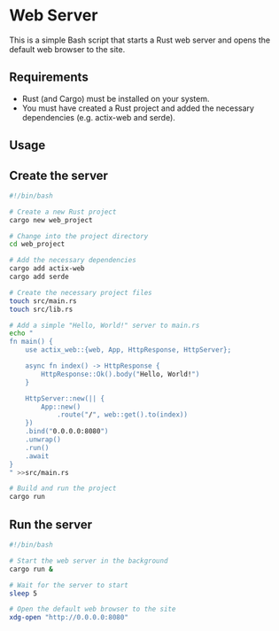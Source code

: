 # Web Server

This is a simple Bash script that starts a Rust web server and opens the default web browser to the site.

## Requirements

- Rust (and Cargo) must be installed on your system.
- You must have created a Rust project and added the necessary dependencies (e.g. actix-web and serde).

## Usage

## Create the server

```bash
#!/bin/bash

# Create a new Rust project
cargo new web_project

# Change into the project directory
cd web_project

# Add the necessary dependencies
cargo add actix-web
cargo add serde

# Create the necessary project files
touch src/main.rs
touch src/lib.rs

# Add a simple "Hello, World!" server to main.rs
echo "
fn main() {
    use actix_web::{web, App, HttpResponse, HttpServer};

    async fn index() -> HttpResponse {
        HttpResponse::Ok().body("Hello, World!")
    }

    HttpServer::new(|| {
        App::new()
            .route("/", web::get().to(index))
    })
    .bind("0.0.0.0:8080")
    .unwrap()
    .run()
    .await
}
" >>src/main.rs

# Build and run the project
cargo run
```

## Run the server

```bash
#!/bin/bash

# Start the web server in the background
cargo run &

# Wait for the server to start
sleep 5

# Open the default web browser to the site
xdg-open "http://0.0.0.0:8080"
```
